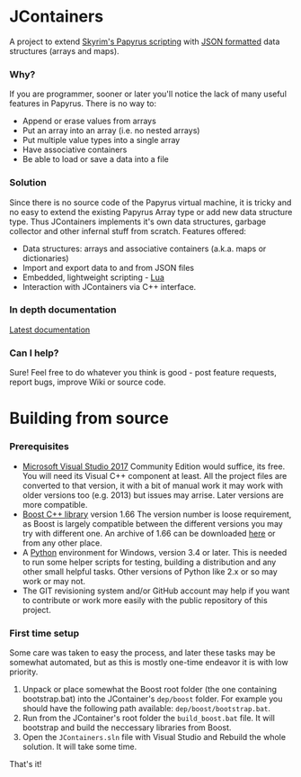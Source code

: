 # JContainers

A project to extend [Skyrim's Papyrus
scripting](https://www.creationkit.com/index.php?title=Category:Papyrus) with
[JSON formatted](https://json.org/) data structures (arrays and maps).

### Why?

If you are programmer, sooner or later you'll notice the lack of many useful features in Papyrus.
There is no way to:

- Append or erase values from arrays
- Put an array into an array (i.e. no nested arrays)
- Put multiple value types into a single array
- Have associative containers 
- Be able to load or save a data into a file

### Solution

Since there is no source code of the Papyrus virtual machine, it is tricky and no easy to extend the
existing Papyrus Array type or add new data structure type. Thus JContainers implements it's own
data structures, garbage collector and other infernal stuff from scratch. Features offered:

- Data structures: arrays and associative containers (a.k.a. maps or dictionaries)
- Import and export data to and from JSON files
- Embedded, lightweight scripting - [Lua](https://www.lua.org/)
- Interaction with JContainers via C++ interface.

### In depth documentation

[Latest documentation](https://github.com/SilverIce/JContainers/wiki)

### Can I help?

Sure! Feel free to do whatever you think is good - post feature requests, report bugs, improve Wiki
or source code.

# Building from source

### Prerequisites

* [Microsoft Visual Studio 2017](https://www.visualstudio.com/downloads/) 
  Community Edition would suffice, its free. You will need its Visual C++ component at least.
  All the project files are converted to that version, it with a bit of manual work it may work with
  older versions too (e.g. 2013) but issues may arrise. Later versions are more compatible.
* [Boost C++ library](http://www.boost.org/) version 1.66
  The version number is loose requirement, as Boost is largely compatible between the different
  versions you may try with different one. An archive of 1.66 can be downloaded
  [here](https://dl.bintray.com/boostorg/release/1.66.0/source/) or from any other place.
* A [Python](https://www.python.org/downloads/) environment for Windows, version 3.4 or later.
  This is needed to run some helper scripts for testing, building a distribution and any other small
  helpful tasks. Other versions of Python like 2.x or so may work or may not.
* The GIT revisioning system and/or GitHub account may help if you want to contribute or work more
  easily with the public repository of this project.

### First time setup

Some care was taken to easy the process, and later these tasks may be somewhat automated, but as
this is mostly one-time endeavor it is with low priority.

1. Unpack or place somewhat the Boost root folder (the one containing bootstrap.bat) into the
   JContainer's `dep/boost` folder. For example you should have the following path available:
   `dep/boost/bootstrap.bat`.
2. Run from the JContainer's root folder the `build_boost.bat` file. It will bootstrap and build the
   neccessary libraries from Boost.
3. Open the `JContainers.sln` file with Visual Studio and Rebuild the whole solution. It will take
   some time.

That's it!

